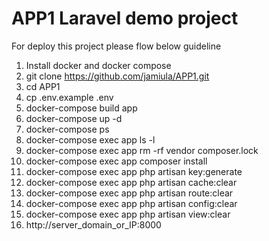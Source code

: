 # APP1 Laravel demo project
For deploy this project please flow below guideline
1. Install docker and docker compose
2. git clone https://github.com/jamiula/APP1.git
3. cd APP1
4. cp .env.example .env
5. docker-compose build app
6. docker-compose up -d
7. docker-compose ps
8. docker-compose exec app ls -l
9. docker-compose exec app rm -rf vendor composer.lock
10. docker-compose exec app composer install
11. docker-compose exec app php artisan key:generate
12. docker-compose exec app php artisan cache:clear
13. docker-compose exec app php artisan route:clear
14. docker-compose exec app php artisan config:clear
15. docker-compose exec app php artisan view:clear
16. http://server_domain_or_IP:8000
